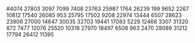 #4074
27803
3097
7099
7408
23763
25987
1764
26239
199
9652
2267
10812
17540
26085
953
25795
17502
9208
22974
13444
6507
28623
23906
27000
14647
30035
32703
19441
17083
5229
12468
3307
31320
872
7477
12076
25520
10318
27970
18497
6508
963
2470
28089
31212
17794
26412
11395
